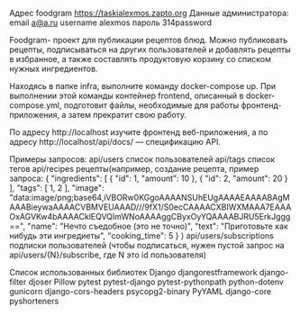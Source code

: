 Адрес foodgram https://taskialexmos.zapto.org
Данные администратора:
email a@a.ru
username alexmos
пароль 314password


Foodgram- проект для публикации рецептов блюд. Можно публиковать рецепты, подписываться на других пользователей и добавлять рецепты в избранное, а также составлять продуктовую корзину со списком нужных ингредиентов.

Находясь в папке infra, выполните команду docker-compose up. При выполнении этой команды контейнер frontend, описанный в docker-compose.yml, подготовит файлы, необходимые для работы фронтенд-приложения, а затем прекратит свою работу.

По адресу http://localhost изучите фронтенд веб-приложения, а по адресу http://localhost/api/docs/ — спецификацию API.

Примеры запросов:
api/users список пользователей
api/tags список тегов
api/recipes рецепты(например, создание рецепта, пример запроса: 
{
    "ingredients": [
        {
            "id": 1,
            "amount": 10
        },
        {
            "id": 2,
            "amount": 20
        }
    ],
    "tags": [
        1,
        2
    ],
    "image": "data:image/png;base64,iVBORw0KGgoAAAANSUhEUgAAAAEAAAABAgMAAABieywaAAAACVBMVEUAAAD///9fX1/S0ecCAAAACXBIWXMAAA7EAAAOxAGVKw4bAAAACklEQVQImWNoAAAAggCByxOyYQAAAABJRU5ErkJggg==",
    "name": "Нечто съедобное (это не точно)",
    "text": "Приготовьте как нибудь эти ингредиеты",
    "cooking_time": 5
}
)
api/users/subscriptions подписки пользователей (чтобы подписаться, нужен пустой запрос на api/users/{N}/subscribe, где N это id пользователя)

Список использованных библиотек
Django
djangorestframework
django-filter
djoser
Pillow
pytest
pytest-django
pytest-pythonpath
python-dotenv
gunicorn
django-cors-headers
psycopg2-binary
PyYAML
django-core
pyshorteners
